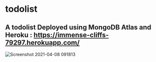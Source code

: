# todolist

## A todolist Deployed using MongoDB Atlas and Heroku : https://immense-cliffs-79297.herokuapp.com/

![Screenshot 2021-04-08 091813](https://user-images.githubusercontent.com/62508572/113965705-84a05000-984b-11eb-9fff-73de6a21d815.jpg)
